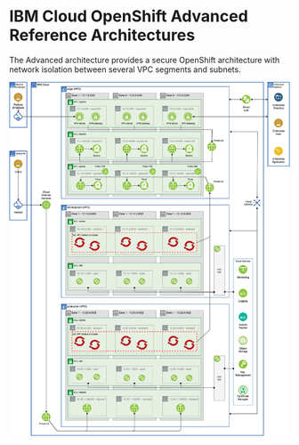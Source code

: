# IBM Cloud OpenShift Advanced Reference Architectures

The Advanced architecture provides a secure OpenShift architecture with network isolation between several VPC segments and subnets.

![Production](./ref-arch-ibmcloud-openshift-3production.png)
